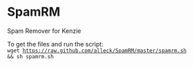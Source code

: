 SpamRM
======

Spam Remover for Kenzie

To get the files and run the script: <br />
<code>wget https://raw.github.com/alleck/SpamRM/master/spamrm.sh && sh spamrm.sh</code>
